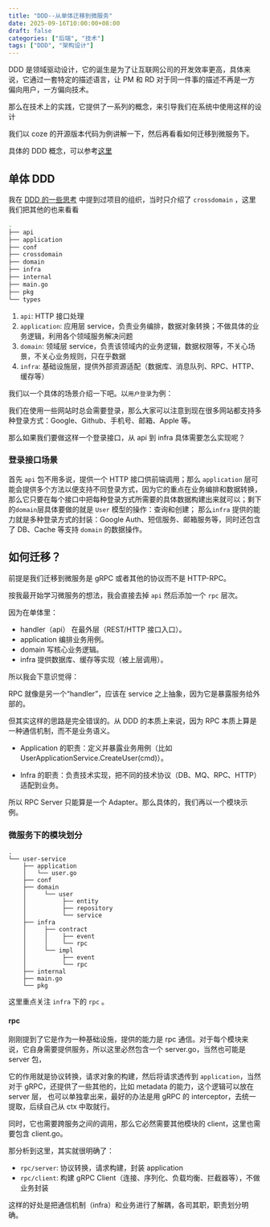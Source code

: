 ```yaml
---
title: "DDD--从单体迁移到微服务"
date: 2025-09-16T10:00:00+08:00
draft: false
categories: ["后端", "技术"]
tags: ["DDD", "架构设计"]
---
```


DDD 是领域驱动设计，它的诞生是为了让互联网公司的开发效率更高，具体来说，它通过一套特定的描述语言，让 PM 和 RD 对于同一件事的描述不再是一方偏向用户，一方偏向技术。

那么在技术上的实践，它提供了一系列的概念，来引导我们在系统中使用这样的设计

我们以 coze 的开源版本代码为例讲解一下，然后再看看如何迁移到微服务下。

具体的 DDD 概念，可以参考[这里](https://domain-driven-design.org/zh/ddd-concept-reference.html)

## 单体 DDD

我在 [DDD 的一些思考](https://www.crazyfrank.top/zh/posts/ddd-的一些思考) 中提到过项目的组织，当时只介绍了 `crossdomain` ，这里我们把其他的也来看看

```bash
.
├── api
├── application
├── conf
├── crossdomain
├── domain
├── infra
├── internal
├── main.go
├── pkg
└── types
```

1. `api`: HTTP 接口处理
2. `application`: 应用层 service，负责业务编排，数据对象转换；不做具体的业务逻辑，利用各个领域服务解决问题
3. `domain`: 领域层 service，负责该领域内的业务逻辑，数据权限等，不关心场景，不关心业务规则，只在乎数据
4. `infra`: 基础设施层，提供外部资源适配（数据库、消息队列、RPC、HTTP、缓存等）

我们以一个具体的场景介绍一下吧。以`用户登录`为例：

我们在使用一些网站时总会需要登录，那么大家可以注意到现在很多网站都支持多种登录方式：Google、Github、手机号、邮箱、Apple 等。

那么如果我们要做这样一个登录接口，从 api 到 infra 具体需要怎么实现呢？

### 登录接口场景
首先 `api` 包不用多说，提供一个 HTTP 接口供前端调用；那么 `application` 层可能会提供多个方法以便支持不同登录方式，因为它的重点在业务编排和数据转换，
那么它只要在每个接口中把每种登录方式所需要的具体数据构建出来就可以；剩下的`domain`层具体要做的就是 `User` 模型的操作：查询和创建；
那么`infra` 提供的能力就是多种登录方式的封装：Google Auth、短信服务、邮箱服务等，同时还包含了 DB、Cache 等支持 `domain` 的数据操作。

## 如何迁移？
前提是我们迁移到微服务是 gRPC 或者其他的协议而不是 HTTP-RPC。

按我最开始学习微服务的想法，我会直接去掉 `api` 然后添加一个 `rpc` 层次。

因为在单体里：
- handler（api） 在最外层（REST/HTTP 接口入口）。
- application 编排业务用例。
- domain 写核心业务逻辑。
- infra 提供数据库、缓存等实现（被上层调用）。

所以我会下意识觉得：

RPC 就像是另一个“handler”，应该在 service 之上抽象，因为它是暴露服务给外部的。

但其实这样的思路是完全错误的。从 DDD 的本质上来说，因为 RPC 本质上算是一种通信机制，而不是业务语义。

- Application 的职责：定义并暴露业务用例（比如 UserApplicationService.CreateUser(cmd)）。

- Infra 的职责：负责技术实现，把不同的技术协议（DB、MQ、RPC、HTTP）适配到业务。

所以 RPC Server 只能算是一个 Adapter。那么具体的，我们再以一个模块示例。

### 微服务下的模块划分
```
.
└── user-service
    ├── application
    │   └── user.go
    ├── conf
    ├── domain
    │     └── user
    │          ├── entity
    │          ├── repository
    │          └── service
    ├── infra
    │     ├── contract
    │     │    ├── event
    │     │    └── rpc
    │     └── impl
    │          ├── event
    │          └── rpc
    ├── internal
    ├── main.go
    └── pkg
```

这里重点关注 `infra` 下的 `rpc` 。

#### rpc
刚刚提到了它是作为一种基础设施，提供的能力是 rpc 通信。对于每个模块来说，它自身需要提供服务，所以这里必然包含一个 server.go，当然也可能是 server 包，

它的作用就是协议转换，请求对象的构建，然后将请求透传到 `application`，当然对于 gRPC，还提供了一些其他的，比如 metadata 的能力，这个逻辑可以放在 server 层，
也可以单独拿出来，最好的办法是用 gRPC 的 interceptor，去统一提取，后续自己从 ctx 中取就行。

同时，它也需要跨服务之间的调用，那么它必然需要其他模块的 client，这里也需要包含 client.go。

那分析到这里，其实就很明确了：
- `rpc/server`: 协议转换，请求构建，封装 application
- `rpc/client`: 构建 gRPC Client（连接、序列化、负载均衡、拦截器等），不做业务封装

这样的好处是把通信机制（infra）和业务进行了解耦，各司其职，职责划分明确。